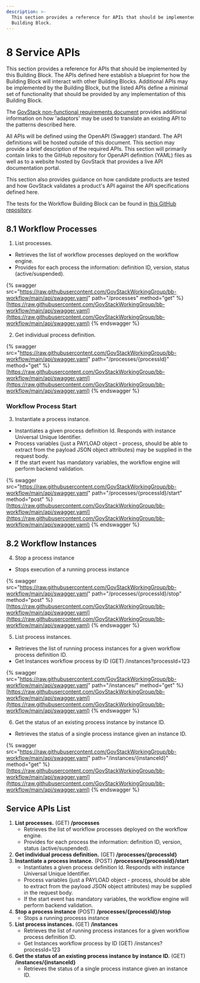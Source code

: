 ```yaml
---
description: >-
  This section provides a reference for APIs that should be implemented by this
  Building Block.
---
```


# 8 Service APIs

This section provides a reference for APIs that should be implemented by this
Building Block. The APIs defined here establish a blueprint for how the Building
Block will interact with other Building Blocks. Additional APIs may be
implemented by the Building Block, but the listed APIs define a minimal set of
functionality that should be provided by any implementation of this Building
Block.

The
[GovStack non-functional requirements document](https://govstack.gitbook.io/specification/v/1.0/architecture-and-nonfunctional-requirements/6-onboarding)
provides additional information on how 'adaptors' may be used to translate an
existing API to the patterns described here.&#x20;

All APIs will be defined using the OpenAPI (Swagger) standard. The API
definitions will be hosted outside of this document. This section may provide a
brief description of the required APIs. This section will primarily contain
links to the GitHub repository for OpenAPI definition (YAML) files as well as to
a website hosted by GovStack that provides a live API documentation portal.

This section also provides guidance on how candidate products are tested and how
GovStack validates a product's API against the API specifications defined
here.&#x20;

The tests for the Workflow Building Block can be found in
[this GitHub repository](https://github.com/GovStackWorkingGroup/bb-workflow/tree/main/test).

## 8.1 Workflow Processes

1. List processes.&#x20;

- Retrieves the list of workflow processes deployed on the workflow engine.
- Provides for each process the information: definition ID, version, status
  (active/suspended).

{% swagger src="https://raw.githubusercontent.com/GovStackWorkingGroup/bb-workflow/main/api/swagger.yaml" path="/processes" method="get" %}
[https://raw.githubusercontent.com/GovStackWorkingGroup/bb-workflow/main/api/swagger.yaml](https://raw.githubusercontent.com/GovStackWorkingGroup/bb-workflow/main/api/swagger.yaml)
{% endswagger %}

2. Get individual process definition.

{% swagger src="https://raw.githubusercontent.com/GovStackWorkingGroup/bb-workflow/main/api/swagger.yaml" path="/processes/{processId}" method="get" %}
[https://raw.githubusercontent.com/GovStackWorkingGroup/bb-workflow/main/api/swagger.yaml](https://raw.githubusercontent.com/GovStackWorkingGroup/bb-workflow/main/api/swagger.yaml)
{% endswagger %}

### Workflow Process Start

3. Instantiate a process instance.&#x20;

- Instantiates a given process definition Id. Responds with instance Universal
  Unique Identifier.
- Process variables (just a PAYLOAD object - process, should be able to extract
  from the payload JSON object attributes) may be supplied in the request body.
- If the start event has mandatory variables, the workflow engine will perform
  backend validation.

{% swagger src="https://raw.githubusercontent.com/GovStackWorkingGroup/bb-workflow/main/api/swagger.yaml" path="/processes/{processId}/start" method="post" %}
[https://raw.githubusercontent.com/GovStackWorkingGroup/bb-workflow/main/api/swagger.yaml](https://raw.githubusercontent.com/GovStackWorkingGroup/bb-workflow/main/api/swagger.yaml)
{% endswagger %}

## 8.2 Workflow Instances

4. Stop a process instance

- Stops execution of a running process instance

{% swagger src="https://raw.githubusercontent.com/GovStackWorkingGroup/bb-workflow/main/api/swagger.yaml" path="/processes/{processId}/stop" method="post" %}
[https://raw.githubusercontent.com/GovStackWorkingGroup/bb-workflow/main/api/swagger.yaml](https://raw.githubusercontent.com/GovStackWorkingGroup/bb-workflow/main/api/swagger.yaml)
{% endswagger %}

5. List process instances.&#x20;

- Retrieves the list of running process instances for a given workflow process
  definition ID.
- Get Instances workflow process by ID (GET) /instances?processId=123

{% swagger src="https://raw.githubusercontent.com/GovStackWorkingGroup/bb-workflow/main/api/swagger.yaml" path="/instances/" method="get" %}
[https://raw.githubusercontent.com/GovStackWorkingGroup/bb-workflow/main/api/swagger.yaml](https://raw.githubusercontent.com/GovStackWorkingGroup/bb-workflow/main/api/swagger.yaml)
{% endswagger %}

6. Get the status of an existing process instance by instance ID.&#x20;

- Retrieves the status of a single process instance given an instance ID.

{% swagger src="https://raw.githubusercontent.com/GovStackWorkingGroup/bb-workflow/main/api/swagger.yaml" path="/instances/{instanceId}" method="get" %}
[https://raw.githubusercontent.com/GovStackWorkingGroup/bb-workflow/main/api/swagger.yaml](https://raw.githubusercontent.com/GovStackWorkingGroup/bb-workflow/main/api/swagger.yaml)
{% endswagger %}

## Service APIs List

1. **List processes.** (GET) **/processes**
   - Retrieves the list of workflow processes deployed on the workflow engine.
   - Provides for each process the information: definition ID, version, status
     (active/suspended).
2. **Get individual process definition.** (GET) **/processes/{processId}**
3. **Instantiate a process instance.** (POST) **/processes/{processId}/start**
   - Instantiates a given process definition Id. Responds with instance
     Universal Unique Identifier.
   - Process variables (just a PAYLOAD object - process, should be able to
     extract from the payload JSON object attributes) may be supplied in the
     request body.
   - If the start event has mandatory variables, the workflow engine will
     perform backend validation.
4. **Stop a process instance** (POST) **/processes/{processId}/stop**
   - Stops a running processs instance
5. **List process instances.** (GET) **/instances**
   - Retrieves the list of running process instances for a given workflow
     process definition ID.
   - Get Instances workflow process by ID (GET) /instances?processId=123
6. **Get the status of an existing process instance by instance ID.** (GET)
   **/instances/{instanceId}**
   - Retrieves the status of a single process instance given an instance ID.
